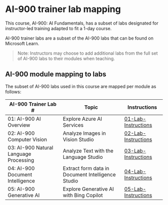 # AI-900 trainer lab mapping

This course, AI-900: AI Fundamentals, has a subset of labs designated for instructor-led training adapted to fit a 1-day course.

AI-900 trainer labs are a subset of the AI-900 labs that can be found on Microsoft Learn.

> Note: Instructors may choose to add additional labs from the full set of AI-900 labs to their modules when teaching.

## AI-900 module mapping to labs

The subset of AI-900 labs used in this course are mapped per module as follows: 

| AI-900 Trainer Lab # | Topic | Instructions |
| --- | --- | --- |
| 01: AI-900 AI Overview | Explore Azure AI Services | [01-Lab-Instructions](https://go.microsoft.com/fwlink/?linkid=2250253) |
| 02: AI-900 Computer Vision | Analyze Images in Vision Studio | [02-Lab-Instructions](https://go.microsoft.com/fwlink/?linkid=2250145) |
| 03: AI-900 Natural Language Processing | Analyze Text with the Language Studio | [03-Lab-Instructions](https://go.microsoft.com/fwlink/?linkid=2250314) |
| 04: AI-900 Document Intelligence | Extract form data in Document Intelligence Studio | [04-Lab-Instructions](https://go.microsoft.com/fwlink/?linkid=2250315) |
| 05: AI-900 Generative AI | Explore Generative AI with Bing Copilot | [05-Lab-Instructions](https://go.microsoft.com/fwlink/?linkid=2249955) |


